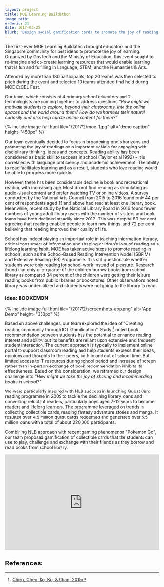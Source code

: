 ```yaml
---
layout: project
title: MOE Learning Buildathon
image_path: 
orderid: 21
date: 2017-03-25
blurb: 'Design social gamification cards to promote the joy of reading in school'
---
```

<p class='sublead'>The first-ever MOE Learning Buildathon brought educators and the Singapore community for best ideas to promote the joy of learning. Organized by GovTech and the Ministry of Education, this event sought to re-imagine and co-create learning resources that would enable learning that is fun and fulfilling in Language, STEM, and the Humanities &amp; Arts.</p>
<!--more-->
Attended by more than 180 participants, top 20 teams was then selected to pitch during the event and selected 10 teams attended final held during MOE ExCEL Fest.

Our team, which consists of 4 primary school educators and 2 technologists are coming together to address questions _“How might we motivate students to explore, beyond their classrooms, into the online spaces and the world around them? How do we harness their natural curiosity and also help curate online content for them?”_

{% include image-full.html file="/2017/2/moe-1.jpg" alt="demo caption" height="450px" %}

Our team eventually decided to focus in broadening one's horizons and promoting the joy of readings as a important vehicle for engaging with disciplinary thinking, ideas and concepts. Reading ability has been considered as basic skill to success in school (Taylor et al 1992) - it is correlated with language proficiency and academic achievement. The ability to read facilitates learning and as a result, students who love reading would be able to progress more quickly. 

However, there has been considerable decline in book and recreational reading with increasing age. Most do not find reading as stimulating as audio-visual content and prefer watching TV or online videos.  A survey conducted by the National Arts Council from 2015 to 2016 found only 44 per cent of respondents aged 15 and above had read at least one literary book. Meanwhile, recent study by the National Library Board in 2016 found fewer numbers of young adult library users with the number of visitors and book loans have both declined steadily since 2012. This was despite 80 per cent agreeing that reading enabled people to learn new things, and 72 per cent believing that reading improved their quality of life. 

School has indeed playing an important role in teaching information literacy, critical consumers of information and shaping children’s love of reading as a lifelong learning habit. MOE has taken active steps to promote reading in schools, such as the School-Based Reading Intervention Model (SBRIM) and Extensive Reading (ER) Programme. It is still questionable whether students were only reading for school-work instead of pleasure. Research found that only one-quarter of the children borrow books from school library as compared 34 percent of the children were getting their leisure reading books from public libraries or bookstores. Other observations noted  library was underutilized and students were not going to the library to read.

### Idea: BOOKEMON
{% include image-full.html file="/2017/2/screenshots-app.png" alt="App Demo" height="350px" %}
 
Based on above challenges, our team explored the idea of "Creating reading community through ICT Gamification". Study [^chien] noted book recommendation between students has the potential to enhance reading interest and ability; but its benefits are reliant upon extensive and frequent student interaction. The current approach is typically to implement online portal to support classroom reading and help students express their ideas, opinions and thoughts to their peers, both in and out of school time. But limited access to IT resources during school period and increase of screen rather than in-person exchange of book recommendation inhibits its effectiveness. Based on this consideration, we reframed our design challenge into _"How might we take the joy of sharing and recommending books in school?"_

We were particularly inspired with NLB success in launching Quest Card reading programme in 2009 to tackle the declining library loans and converting reluctant readers, particularly boys aged 7-12 years to become readers and lifelong learners. The programme leveraged on trends in collecting collectible cards, reading fantasy adventure stories and manga. It resulted over 4.5 million quest cards redeemed and generated over 5.5 million loans  with a total of about 220,000 participants.

Combining NLB approach with recent gaming phenomenon "Pokemon Go", our team proposed gamification of collectible cards that the students can use to play, challenge and exchange with their friends as they borrow and read books from school library.
 
<div class="video-container">
<iframe src="https://www.youtube.com/embed/sKf-6J0Ai3U" title="YouTube video player" frameborder="0" allow="accelerometer; autoplay; clipboard-write; encrypted-media; gyroscope; picture-in-picture" allowfullscreen></iframe>
</div>
<style>
.video-container { position: relative; padding-bottom: 56.25%; padding-top: 30px; height: 0; overflow: hidden; }
.video-container iframe, .video-container object, .video-container embed { position: absolute; top: 0; left: 0; width: 100%; height: 100%; }
</style>


## References:
[^chien]: [Chien, Chen, Ko, Ku, & Chan, 2015](https://www.semanticscholar.org/paper/Exploring-Long-term-Behavior-Patterns-in-a-Book-for-Chien-Chen/18a2d02305a7f61b371843096dc49287e593d5cb)

